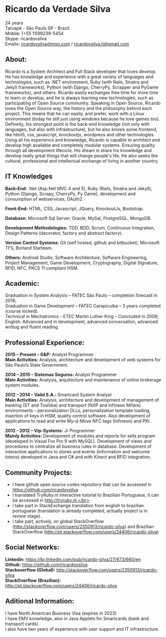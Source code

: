 # Ricardo da Verdade Silva

24 years</br>
Tatuapé - São Paulo SP - Brazil</br>
Mobile: (+55 11)99239-5454</br>
Skype: ricardovsilva</br>
Emails: ricardovsilva@msn.com / ricardovsilva.ti@gmail.com

## About:
Ricardo is a System Architect and Full Stack developer that loves develop. He has knowledge and experience with a great variety of languages and technologies, such as .NET environment, Ruby (with Rails, Sinatra and Jekyll frameworks), Python (with Django, CherryPy, Scrapper and PyGame frameworks), and others.
Ricardo easily exchanges free time for more time to learn or develop, and he is always learning new technologies, such as participating of Open Source community. Speaking in Open Source, Ricardo loves the Open Source way, the history and the philosophy behind each project. This means that he can easily, and prefer, work with a Linux environment (today he still just using windows because he love games too).</br>
Definetly, his strongest point is the back-end knowledge (not only with languages, but also with infrastructure), but he also knows some frontend, like html5, css, javascript, knockoutjs, wordpress and other technologies.</br>
Using all his experience and knowledge, Ricardo is capable to architect and develop high available and completely modular systems. Ensuring quality through all development lifecicle. 
His dream is share his knowledge and develop really great things that will change people's life. He also seeks the cultural, professional and intellectual exchange of living in another country.

## IT Knowledges

**Back-End:** .Net (Asp.Net MVC 4 and 5), Ruby (Rails, Sinatra and Jekyll), Python (Django, Scrapy, CherryPy, Py Game), development and consumption of webservices, OAuth2.

**Front-End:** HTML, CSS, Javascript, JQuery, KnockoutJs, Bootstrap.

**Database:** Microsoft Sql Server, Oracle, MySql, PostgreSQL, MongoDB.

**Development Methodologies:** TDD, BDD, Scrum, Continuous Integration, Design Patterns (decorator, factory and abstract factory).

**Version Control Systems:** Git (self hosted, github and bitbucket), Microsoft TFS, Borland Starteam.

**Others:** Android Studio, Software Architecture, Software Engineering, Project Management, Game Development, Cryptography, Digital Signature, RFID, NFC, PKCS 11 compliant HSM.

## Academic:
Graduation in System Analysis – FATEC São Paulo – completion forecast in 2018;</br>
Graduation in Game Development – FATEC Carapicuiba – 3 years completed (course locked).</br>
Technical in Mechatronics - ETEC Martin Luther King – Concluded in 2009;</br>
English: Advanced and in development, advanced conversation, advanced writiug and fluent reading.</br>

## Professional Experience:

**2015 – Present – G&P:** Analyst Programmer </br>
**Main Activities:** Analysis, architecture and development of web systems for São Paulo’s State Government.


**2014 – 2015 – Sistemas Seguros:** Analyst Programmer </br>
**Main Activities:** Analysis, arquitecture and maintenance of online brokerage system modules.


**2012 - 2014 – Valid S.A.:** Smartcard System Analyst </br>
**Main Activities:** Analysis, architecture and development of management of banking (ST and Toshiba) and transport (NXP and Infineon Mifare) environments - personalization DLLs, personalization template loading, insertion of keys in HSM, quality control software. Also development of applications to read and write My-d-Move NFC tags (Infineon) and PKI .


**2012 - 2012 – Vip-Systems:** Jr Programmer </br>
**Mainly Activities:** Development of modules and reports for sells program (developed in Visual Fox Pro 9 with MySQL). Development of views and procedures to centralize all business rules in database. Development of interactive applications to stores and events (information and welcome totens) developed in Java and C# and with Kinect and RFID integration.

## Community Projects:

- I have github open source codes repository that can be accessed in https://github.com/ricardovsilva</br>
- I translated TryRuby.nl interactive tutorial to Brazilian Portuguese, it can be accessed in http://tryruby.nl.</br>
- I take part in StackExchange translation from english to brazilian portuguese (translation is already completed, actually project is in review stage).</br>
- I take part, actively, on global StackOverflow (http://stackoverflow.com/users/2350913/ricardo-silva) and Brazilian StackOverflow (http://pt.stackoverflow.com/users/24406/ricardo-silva)</br>

## Social Networks:

**Linkedin:** https://br.linkedin.com/pub/ricardo-silva/27/673/660/en</br>
**Github:** https://github.com/ricardovsilva</br>
**Stackoverflow (Global):** http://stackoverflow.com/users/2350913/ricardo-silva</br>
**StackOverflow (Brazilian):** http://pt.stackoverflow.com/users/24406/ricardo-silva</br>

## Aditional Information:

I have North American Business Visa (expires in 2023)</br>
I have EMV knowledge, also in Java Applets for Smartcards (bank and transport cards).</br>
I also have two years of experience with user support and IT infrastructure.</br>
